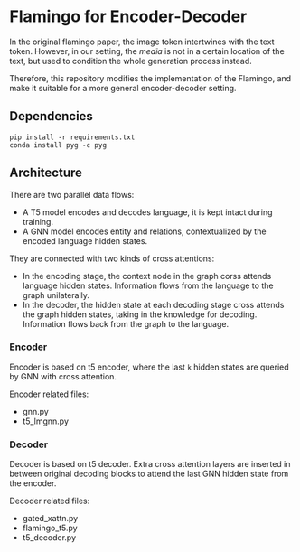 # Flamingo for Encoder-Decoder

In the original flamingo paper, the image token intertwines with the text token. However, in our setting, the *media* is not in a certain location of the text, but used to condition the whole generation process instead.

Therefore, this repository modifies the implementation of the Flamingo, and make it suitable for a more general encoder-decoder setting.

## Dependencies
```
pip install -r requirements.txt
conda install pyg -c pyg
```

## Architecture

There are two parallel data flows:
- A T5 model encodes and decodes language, it is kept intact during training.
- A GNN model encodes entity and relations, contextualized by the encoded language hidden states.

They are connected with two kinds of cross attentions:
- In the encoding stage, the context node in the graph corss attends language hidden states. Information flows from the language to the graph unilaterally.
- In the decoder, the hidden state at each decoding stage cross attends the graph hidden states, taking in the knowledge for decoding. Information flows back from the graph to the language.

### Encoder

Encoder is based on t5 encoder, where the last `k` hidden states are queried by GNN with cross attention.

Encoder related files:
- gnn.py
- t5_lmgnn.py

### Decoder

Decoder is based on t5 decoder. Extra cross attention layers are inserted in between original decoding blocks to attend the last GNN hidden state from the encoder.

Decoder related files:
- gated_xattn.py
- flamingo_t5.py
- t5_decoder.py
